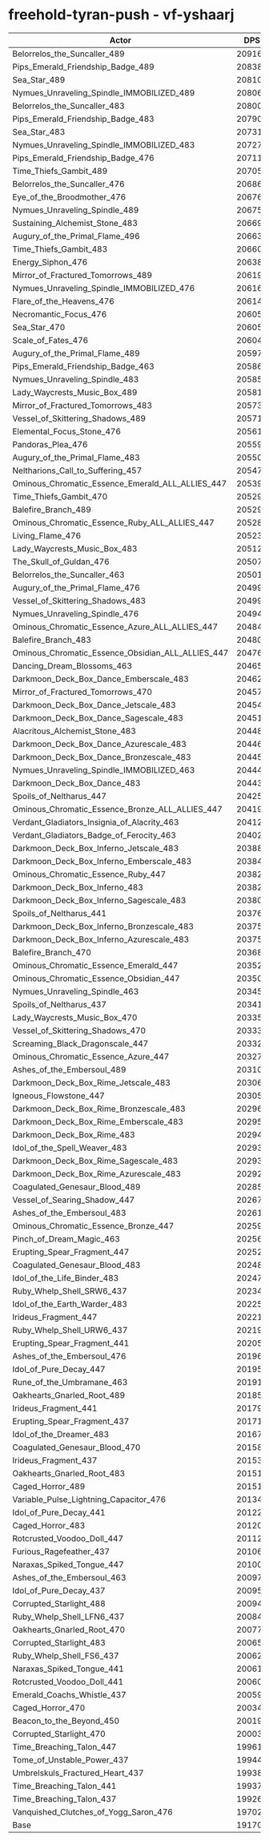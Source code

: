 # freehold-tyran-push - vf-yshaarj
| Actor | DPS | Increase |
|---|:---:|:---:|
|Belorrelos_the_Suncaller_489|209160|9.11%|
|Pips_Emerald_Friendship_Badge_489|208389|8.70%|
|Sea_Star_489|208104|8.56%|
|Nymues_Unraveling_Spindle_IMMOBILIZED_489|208065|8.53%|
|Belorrelos_the_Suncaller_483|208006|8.50%|
|Pips_Emerald_Friendship_Badge_483|207904|8.45%|
|Sea_Star_483|207317|8.14%|
|Nymues_Unraveling_Spindle_IMMOBILIZED_483|207279|8.12%|
|Pips_Emerald_Friendship_Badge_476|207110|8.04%|
|Time_Thiefs_Gambit_489|207055|8.01%|
|Belorrelos_the_Suncaller_476|206866|7.91%|
|Eye_of_the_Broodmother_476|206760|7.85%|
|Nymues_Unraveling_Spindle_489|206754|7.85%|
|Sustaining_Alchemist_Stone_483|206690|7.82%|
|Augury_of_the_Primal_Flame_496|206635|7.79%|
|Time_Thiefs_Gambit_483|206605|7.77%|
|Energy_Siphon_476|206387|7.66%|
|Mirror_of_Fractured_Tomorrows_489|206196|7.56%|
|Nymues_Unraveling_Spindle_IMMOBILIZED_476|206165|7.54%|
|Flare_of_the_Heavens_476|206148|7.53%|
|Necromantic_Focus_476|206057|7.49%|
|Sea_Star_470|206056|7.49%|
|Scale_of_Fates_476|206046|7.48%|
|Augury_of_the_Primal_Flame_489|205972|7.44%|
|Pips_Emerald_Friendship_Badge_463|205865|7.39%|
|Nymues_Unraveling_Spindle_483|205855|7.38%|
|Lady_Waycrests_Music_Box_489|205816|7.36%|
|Mirror_of_Fractured_Tomorrows_483|205734|7.32%|
|Vessel_of_Skittering_Shadows_489|205719|7.31%|
|Elemental_Focus_Stone_476|205610|7.25%|
|Pandoras_Plea_476|205590|7.24%|
|Augury_of_the_Primal_Flame_483|205507|7.20%|
|Neltharions_Call_to_Suffering_457|205478|7.19%|
|Ominous_Chromatic_Essence_Emerald_ALL_ALLIES_447|205392|7.14%|
|Time_Thiefs_Gambit_470|205294|7.09%|
|Balefire_Branch_489|205293|7.09%|
|Ominous_Chromatic_Essence_Ruby_ALL_ALLIES_447|205281|7.08%|
|Living_Flame_476|205239|7.06%|
|Lady_Waycrests_Music_Box_483|205122|7.00%|
|The_Skull_of_Guldan_476|205073|6.97%|
|Belorrelos_the_Suncaller_463|205012|6.94%|
|Augury_of_the_Primal_Flame_476|204994|6.93%|
|Vessel_of_Skittering_Shadows_483|204993|6.93%|
|Nymues_Unraveling_Spindle_476|204946|6.91%|
|Ominous_Chromatic_Essence_Azure_ALL_ALLIES_447|204849|6.86%|
|Balefire_Branch_483|204803|6.83%|
|Ominous_Chromatic_Essence_Obsidian_ALL_ALLIES_447|204765|6.81%|
|Dancing_Dream_Blossoms_463|204658|6.76%|
|Darkmoon_Deck_Box_Dance_Emberscale_483|204626|6.74%|
|Mirror_of_Fractured_Tomorrows_470|204574|6.71%|
|Darkmoon_Deck_Box_Dance_Jetscale_483|204547|6.70%|
|Darkmoon_Deck_Box_Dance_Sagescale_483|204511|6.68%|
|Alacritous_Alchemist_Stone_483|204488|6.67%|
|Darkmoon_Deck_Box_Dance_Azurescale_483|204465|6.66%|
|Darkmoon_Deck_Box_Dance_Bronzescale_483|204459|6.65%|
|Nymues_Unraveling_Spindle_IMMOBILIZED_463|204440|6.64%|
|Darkmoon_Deck_Box_Dance_483|204433|6.64%|
|Spoils_of_Neltharus_447|204257|6.55%|
|Ominous_Chromatic_Essence_Bronze_ALL_ALLIES_447|204193|6.51%|
|Verdant_Gladiators_Insignia_of_Alacrity_463|204129|6.48%|
|Verdant_Gladiators_Badge_of_Ferocity_463|204022|6.43%|
|Darkmoon_Deck_Box_Inferno_Jetscale_483|203882|6.35%|
|Darkmoon_Deck_Box_Inferno_Emberscale_483|203845|6.33%|
|Ominous_Chromatic_Essence_Ruby_447|203827|6.32%|
|Darkmoon_Deck_Box_Inferno_483|203823|6.32%|
|Darkmoon_Deck_Box_Inferno_Sagescale_483|203804|6.31%|
|Spoils_of_Neltharus_441|203768|6.29%|
|Darkmoon_Deck_Box_Inferno_Bronzescale_483|203756|6.29%|
|Darkmoon_Deck_Box_Inferno_Azurescale_483|203750|6.28%|
|Balefire_Branch_470|203684|6.25%|
|Ominous_Chromatic_Essence_Emerald_447|203527|6.17%|
|Ominous_Chromatic_Essence_Obsidian_447|203505|6.16%|
|Nymues_Unraveling_Spindle_463|203452|6.13%|
|Spoils_of_Neltharus_437|203416|6.11%|
|Lady_Waycrests_Music_Box_470|203358|6.08%|
|Vessel_of_Skittering_Shadows_470|203334|6.07%|
|Screaming_Black_Dragonscale_447|203323|6.06%|
|Ominous_Chromatic_Essence_Azure_447|203272|6.03%|
|Ashes_of_the_Embersoul_489|203108|5.95%|
|Darkmoon_Deck_Box_Rime_Jetscale_483|203062|5.92%|
|Igneous_Flowstone_447|203056|5.92%|
|Darkmoon_Deck_Box_Rime_Bronzescale_483|202960|5.87%|
|Darkmoon_Deck_Box_Rime_Emberscale_483|202950|5.87%|
|Darkmoon_Deck_Box_Rime_483|202947|5.86%|
|Idol_of_the_Spell_Weaver_483|202936|5.86%|
|Darkmoon_Deck_Box_Rime_Sagescale_483|202934|5.86%|
|Darkmoon_Deck_Box_Rime_Azurescale_483|202924|5.85%|
|Coagulated_Genesaur_Blood_489|202858|5.82%|
|Vessel_of_Searing_Shadow_447|202678|5.72%|
|Ashes_of_the_Embersoul_483|202618|5.69%|
|Ominous_Chromatic_Essence_Bronze_447|202594|5.68%|
|Pinch_of_Dream_Magic_463|202569|5.67%|
|Erupting_Spear_Fragment_447|202521|5.64%|
|Coagulated_Genesaur_Blood_483|202487|5.63%|
|Idol_of_the_Life_Binder_483|202479|5.62%|
|Ruby_Whelp_Shell_SRW6_437|202342|5.55%|
|Idol_of_the_Earth_Warder_483|202253|5.50%|
|Irideus_Fragment_447|202216|5.48%|
|Ruby_Whelp_Shell_URW6_437|202194|5.47%|
|Erupting_Spear_Fragment_441|202056|5.40%|
|Ashes_of_the_Embersoul_476|201963|5.35%|
|Idol_of_Pure_Decay_447|201952|5.35%|
|Rune_of_the_Umbramane_463|201918|5.33%|
|Oakhearts_Gnarled_Root_489|201850|5.29%|
|Irideus_Fragment_441|201791|5.26%|
|Erupting_Spear_Fragment_437|201713|5.22%|
|Idol_of_the_Dreamer_483|201672|5.20%|
|Coagulated_Genesaur_Blood_470|201587|5.16%|
|Irideus_Fragment_437|201530|5.13%|
|Oakhearts_Gnarled_Root_483|201515|5.12%|
|Caged_Horror_489|201510|5.12%|
|Variable_Pulse_Lightning_Capacitor_476|201340|5.03%|
|Idol_of_Pure_Decay_441|201221|4.96%|
|Caged_Horror_483|201203|4.96%|
|Rotcrusted_Voodoo_Doll_447|201123|4.91%|
|Furious_Ragefeather_437|201066|4.88%|
|Naraxas_Spiked_Tongue_447|201008|4.85%|
|Ashes_of_the_Embersoul_463|200971|4.83%|
|Idol_of_Pure_Decay_437|200958|4.83%|
|Corrupted_Starlight_488|200944|4.82%|
|Ruby_Whelp_Shell_LFN6_437|200846|4.77%|
|Oakhearts_Gnarled_Root_470|200777|4.73%|
|Corrupted_Starlight_483|200650|4.67%|
|Ruby_Whelp_Shell_FS6_437|200628|4.66%|
|Naraxas_Spiked_Tongue_441|200617|4.65%|
|Rotcrusted_Voodoo_Doll_441|200603|4.64%|
|Emerald_Coachs_Whistle_437|200599|4.64%|
|Caged_Horror_470|200341|4.51%|
|Beacon_to_the_Beyond_450|200194|4.43%|
|Corrupted_Starlight_470|200035|4.35%|
|Time_Breaching_Talon_447|199613|4.13%|
|Tome_of_Unstable_Power_437|199446|4.04%|
|Umbrelskuls_Fractured_Heart_437|199380|4.00%|
|Time_Breaching_Talon_441|199374|4.00%|
|Time_Breaching_Talon_437|199265|3.94%|
|Vanquished_Clutches_of_Yogg_Saron_476|197024|2.78%|
|Base|191704|0.00%|
